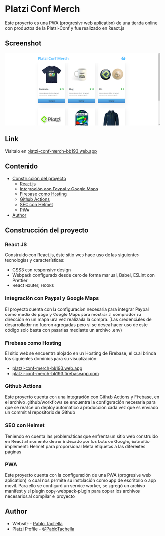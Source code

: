# Platzi Conf Merch

Este proyecto es una PWA (progresive web aplication) de una tienda online con productos de la Platzi-Conf y fue realizado en React.js

## Screenshot

![](./images/screenshot.png)

## Link

Visitalo en [platzi-conf-merch-bb193.web.app](https://platzi-conf-merch-bb193.web.app/)

## Contenido

- [ Construcción del proyecto ](#construcción-del-proyecto)
    - [ React.js ](#react-js) 
    - [ Integración con Paypal y Google Maps ](#integración-con-paypal-y-google-maps) 
    - [ Firebase como Hosting ](#firebase-como-hosting)
    - [ Github Actions ](#github-actions)
    - [ SEO con Helmet ](#seo-con-helmet)
    - [ PWA ](#pwa)
- [Author](#author)

## Construcción del proyecto

### React JS

Construido con React.js, éste sitio web hace uso de las siguientes tecnologías y características:

- CSS3 con responsive design
- Webpack configurado desde cero de forma manual, Babel, ESLint con Prettier 
- React Router, Hooks

### Integración con Paypal y Google Maps

El proyecto cuenta con la configuración necesaria para integrar Paypal como medio de pago y Google Maps para mostrar al comprador su dirección en un mapa una vez realizada la compra. (Las credenciales de desarrollador no fueron agregadas pero si se desea hacer uso de este código solo basta con pasarlas mediante un archivo .env)

### Firebase como Hosting

El sitio web se encuentra alojado en un Hosting de Firebase, el cual brinda los siguientes dominios para su visualización:

- [platzi-conf-merch-bb193.web.app](https://platzi-conf-merch-bb193.web.app/)
- [platzi-conf-merch-bb193.firebaseapp.com](https://platzi-conf-merch-bb193.firebaseapp.com/)

### Github Actions

Este proyecto cuenta con una integración con Github Actions y Firebase, en el archivo .github/workflows se encuentra la configuración necesaria para que se realice un deploy automático a producción cada vez que es enviado un commit al repositorio de Github

### SEO con Helmet

Teniendo en cuenta las problemáticas que enfrenta un sitio web construido en React al momento de ser indexado por los bots de Google, éste sitio implementa Helmet para proporsionar Meta etiquetas a las diferentes páginas

### PWA 

Este proyecto cuenta con la configuración de una PWA (progresive web aplication) lo cual nos permite su instalación como app de escritorio o app movil. Para ello se configuró un service worker, se agregó un archivo manifest y el plugin copy-webpack-plugin para copiar los archivos necesarios al compilar el proyecto

## Author

- Website - [Pablo Tachella](https://pablotachella.github.io/)
- Platzi Profile - [@PabloTachella](https://platzi.com/p/tachella/)
